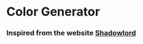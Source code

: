 # Color Generator
### Inspired from the website [Shadowlord](https://noeldelgado.github.io/shadowlord/#462255)
